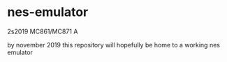 # nes-emulator
2s2019 MC861/MC871 A

by november 2019 this repository will hopefully be home to a working nes emulator
